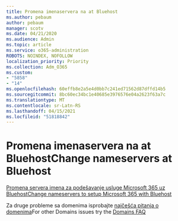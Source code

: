 ```yaml
---
title: Promena imenaservera na at Bluehost
ms.author: pebaum
author: pebaum
manager: scotv
ms.date: 04/21/2020
ms.audience: Admin
ms.topic: article
ms.service: o365-administration
ROBOTS: NOINDEX, NOFOLLOW
localization_priority: Priority
ms.collection: Adm_O365
ms.custom:
- "5858"
- "14"
ms.openlocfilehash: 60effb8e2a5e4d0bb7c241ed71562d87dffd14b5
ms.sourcegitcommit: 8bc60ec34bc1e40685e3976576e04a2623f63a7c
ms.translationtype: MT
ms.contentlocale: sr-Latn-RS
ms.lasthandoff: 04/15/2021
ms.locfileid: "51818842"
---
```

# <a name="change-nameservers-at-bluehost"></a><span data-ttu-id="3d688-102">Promena imenaservera na at Bluehost</span><span class="sxs-lookup"><span data-stu-id="3d688-102">Change nameservers at Bluehost</span></span>

[<span data-ttu-id="3d688-103">Promena servera imena za podešavanje usluge Microsoft 365 uz Bluehost</span><span class="sxs-lookup"><span data-stu-id="3d688-103">Change nameservers to setup Microsoft 365 with Bluehost</span></span>](https://docs.microsoft.com/microsoft-365/admin/dns/change-nameservers-at-bluehost?view=o365-worldwide)

<span data-ttu-id="3d688-104">Za druge probleme sa domenima isprobajte  [najčešća pitanja o domenima](https://docs.microsoft.com/microsoft-365/admin/setup/domains-faq?view=o365-worldwide)</span><span class="sxs-lookup"><span data-stu-id="3d688-104">For other Domains issues try the  [Domains FAQ](https://docs.microsoft.com/microsoft-365/admin/setup/domains-faq?view=o365-worldwide)</span></span>